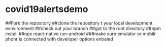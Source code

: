 # covid19alertsdemo

##Fork the repository
##clone the repository t your local development evnvironment
##check out your branch
##got to the root directory
##npm install
##npx react-native run-android
###make sure emulator or  mobilr phonr is connected with developer options enbaled
